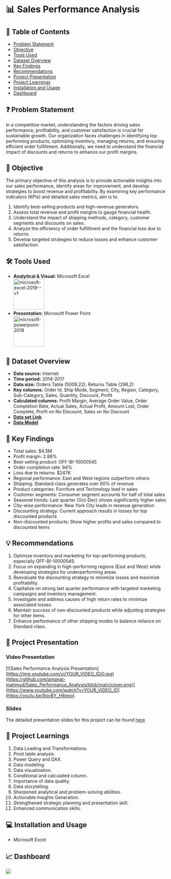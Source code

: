# 📊 Sales Performance Analysis

## 📕 Table of Contents
- [Problem Statement](#-problem-statement)
- [Objective](#-objective)
- [Tools Used](#%EF%B8%8F-tools-used)
- [Dataset Overview](#-dataset-overview)
- [Key Findings](#-key-findings)
- [Recommendations](#-recommendations)
- [Project Presentation](#-project-presentation)
- [Project Learnings](#-project-learnings)
- [Installation and Usage](#-installation-and-usage)
- [Dashboard](#-dashboard)

## ❓ Problem Statement
In a competitive market, understanding the factors driving sales performance, profitability, and customer satisfaction is crucial for sustainable growth. Our organization faces challenges in identifying top performing products, optimizing inventory, managing returns, and ensuring efficient order fulfillment. Additionally, we need to understand the financial impact of discounts and returns to enhance our profit margins.

## 🎯 Objective
The primary objective of this analysis is to provide actionable insights into our sales performance, identify areas for improvement, and develop strategies to boost revenue and profitability. By examining key performance indicators (KPIs) and detailed sales metrics, aim is to:

1. Identify best-selling products and high-revenue generators.
2. Assess total revenue and profit margins to gauge financial health.
3. Understand the impact of shipping methods, category, customer segments and discounts on sales.
4. Analyze the efficiency of order fulfillment and the financial loss due to returns.
5. Develop targeted strategies to reduce losses and enhance customer satisfaction.

## 🛠️ Tools Used
- **Analytical & Visual:**  Microsoft Excel\
  <img width="96" height="96" src="https://img.icons8.com/color/96/microsoft-excel-2019--v1.png" alt="microsoft-excel-2019--v1"/>
- **Presentation:** Microsoft Power Point\
  <img width="96" height="96" src="https://img.icons8.com/fluency/96/microsoft-powerpoint-2019.png" alt="microsoft-powerpoint-2019"/>

## 📅 Dataset Overview
- **Data source:** Internet
- **Time period:** 2014-2017
- **Data size:** Orders Table (5009,22), Returns Table (296,2)
- **Key columns:** Order Id, Ship Mode, Segment, City, Region, Category, Sub-Category, Sales, Quantity, Discount, Profit
- **Calculated columns:** Profit Margin, Average Order Value, Order Completion Rate, Actual Sales, Actual Profit, Amount Lost, Order Complete, Profit on No Discount, Sales on No Discount
- [**Data set Link**](https://github.com/amanat-mahmud/sales_analysis/blob/main/dataset_superstore.xls)
- [**Data Model**](https://github.com/amanat-mahmud/sales_analysis/blob/main/data%20model.png)

## 🔎 Key Findings
- Total sales: $4.5M
- Profit margin: 2.88%
- Best-selling product: OFF-BI-10000545
- Order completion rate: 94%
- Loss due to returns: $247K
- Regional performance: East and West regions outperform others
- Shipping: Standard class generates over 60% of revenue
- Product categories: Furniture and Technology lead in sales
- Customer segments: Consumer segment accounts for half of total sales
- Seasonal trends: Last quarter (Oct-Dec) shows significantly higher sales
- City-wise performance: New York City leads in revenue generation
- Discounting strategy: Current approach results in losses for top discounted products
- Non-discounted products: Show higher profits and sales compared to discounted items

## 💡 Recommendations
1. Optimize inventory and marketing for top-performing products, especially OFF-BI-10000545.
2. Focus on expanding in high-performing regions (East and West) while developing strategies for underperforming areas.
3. Reevaluate the discounting strategy to minimize losses and maximize profitability.
4. Capitalize on strong last quarter performance with targeted marketing campaigns and inventory management.
5. Investigate and address causes of high return rates to minimize associated losses.
6. Maintain success of non-discounted products while adjusting strategies for other items.
7. Enhance performance of other shipping modes to balance reliance on Standard class.

## 📌 Project Presentation
### Video Presentation
[![Sales Performance Analysis Presentation](https://img.youtube.com/vi/YOUR_VIDEO_ID/0.jpg](https://github.com/amanat-mahmud/Sales_Performance_Analysis/blob/main/cover.png)](https://www.youtube.com/watch?v=YOUR_VIDEO_ID](https://youtu.be/9ovBY_H8mro)

### Slides
The detailed presentation slides for this project can be found [here](https://github.com/amanat-mahmud/sales_analysis/blob/main/sales%20performance%20analysis.pdf)

## 🧠 Project Learnings
1. Data Loading and Transformations.
2. Pivot table analysis.
3. Power Query and DAX.
4. Data modeling.
5. Data visualization.
6. Conditional and calculated column.
7. Importance of data quality.
8. Data storytelling.
9. Sharpened analytical and problem-solving abilities.
10. Actionable Insights Generation.
11. Strengthened strategic planning and  presentation skill.
12. Enhanced communication skills.

## 💻 Installation and Usage
- Microsoft Excel


## 📈 Dashboard
<img src="https://github.com/amanat-mahmud/sales_dashboard/blob/main/dashboard_ss.png">
